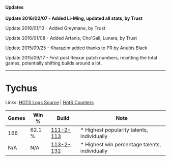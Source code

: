 #### Updates
**Update 2016/02/07 - Added Li-Ming, updated all stats, by Trust**

Update 2016/01/13 - Added Greymane, by Trust

Update 2016/01/08 - Added Artanis, Cho'Gall, Lunara, by Trust

Update 2015/09/25 - Kharazim added thanks to PR by Anubis Black

Update 2015/09/17 - First post Rexxar patch numbers, resetting the total games, potentially shifting builds around a lot.

***

# Tychus

Links: [HOTS Logs Source](https://www.hotslogs.com/Sitewide/HeroDetails?Hero=Tychus) | [HotS Counters](http://hotscounters.com/#/hero/Tychus)

Games  | Win %  | Build     | Note
-----  | -----  | -----     | ----
166    | 62.1 % | [111-2-113](http://www.heroesfire.com/hots/talent-calculator/tychus#gOwn) | * Highest popularity talents, individually
N/A    | N/A    | [113-2-132](http://www.heroesfire.com/hots/talent-calculator/tychus#gTpa) | * Highest win percentage talents, individually
